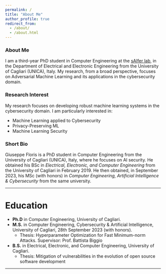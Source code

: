 ```yaml
---
permalink: /
title: "About Me"
author_profile: true
redirect_from: 
  - /about/
  - /about.html
---
```

### About Me
I am a third-year PhD student in Computer Engineering at the [sAIfer lab](https://www.saiferlab.ai/), in the Department of Electrical and Electronic Engineering from the University of Cagliari (UNICA), Italy. My research, from a broad perspective, focuses on Adversarial Machine Learning and its applications in the cybersecurity domain.
### Research Interest
My research focuses on developing robust machine learning systems in the cybersecurity domain. I am particularly interested in:
  * Machine Learning applied to Cybersecurity
  * Privacy-Preserving ML
  * Machine Learning Security

### Short Bio 
Giuseppe Floris is a PhD student in Computer Engineering from the University of Cagliari (UNICA), Italy, where he focuses on AI security. 
He obtained his BSc in _Electrical, Electronic, and Computer Engineering_ from the University of Cagliari in February 2019. 
He then obtained, in September 2023, his MSc (with honors) in _Computer Engineering, Artificial Intelligence & Cybersecurity_ from the same university.  

---

Education
======
* **Ph.D** in Computer Engineering, University of Cagliari.
* **M.S.** in Computer Engineering, Cybersecurity  & Artificial Intelligence, University of Cagliari, 28th September 2023 (with honors).
  * Thesis: Hyperparameter Optimization for Fast Minimum-norm Attacks. Supervisor: Prof. Battista Biggio
* **B.S.** in Electrical, Electronic, and Computer Engineering, University of Cagliari.
  * Thesis: Mitigation of vulnerabilities in the evolution of open source software development

---